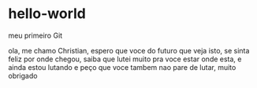 # hello-world
meu primeiro Git


ola, me chamo Christian, espero que voce do futuro que veja isto, se sinta feliz por onde chegou, saiba que lutei muito pra voce estar onde esta, e ainda estou lutando e peço que voce tambem nao pare de lutar, muito obrigado
